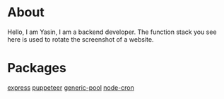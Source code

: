 # About
Hello, I am Yasin, I am a backend developer. The function stack you see here is used to rotate the screenshot of a website.

# Packages
[express](https://www.npmjs.com/package/express)
[puppeteer](https://www.npmjs.com/package/puppeteer)
[generic-pool](https://www.npmjs.com/package/generic-pool)
[node-cron](https://www.npmjs.com/package/node-cron)
